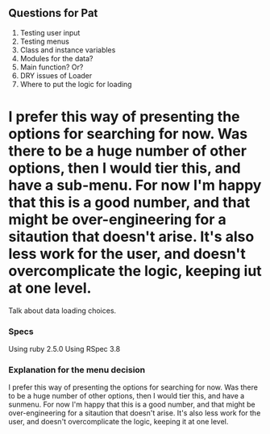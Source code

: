 ## Questions for Pat
1. Testing user input 
2. Testing menus
3. Class and instance variables
4. Modules for the data?
5. Main function? Or?
6. DRY issues of Loader
7. Where to put the logic for loading

 # I prefer this way of presenting the options for searching for now. Was there to be a huge number of other options, then I would tier this, and have a sub-menu. For now I'm happy that this is a good number, and that might be over-engineering for a sitaution that doesn't arise. It's also less work for the user, and doesn't overcomplicate the logic, keeping iut at one level.

 Talk about data loading choices.


### Specs
Using ruby 2.5.0
Using RSpec 3.8

### Explanation for the menu decision

I prefer this way of presenting the options for searching for now. Was there to be a huge number of other options, then I would tier this, and have a sunmenu. For now I'm happy that this is a good number, and that might be over-engineering for a sitaution that doesn't arise. It's also less work for the user, and doesn't overcomplicate the logic, keeping it at one level.

